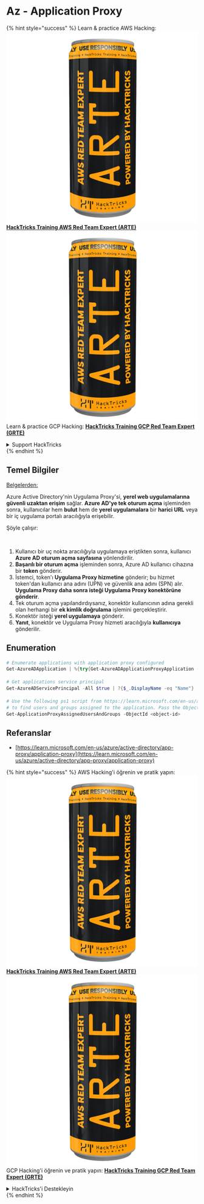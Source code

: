 # Az - Application Proxy

{% hint style="success" %}
Learn & practice AWS Hacking:<img src="../../../.gitbook/assets/image (1) (1) (1).png" alt="" data-size="line">[**HackTricks Training AWS Red Team Expert (ARTE)**](https://training.hacktricks.xyz/courses/arte)<img src="../../../.gitbook/assets/image (1) (1) (1).png" alt="" data-size="line">\
Learn & practice GCP Hacking: <img src="../../../.gitbook/assets/image (2).png" alt="" data-size="line">[**HackTricks Training GCP Red Team Expert (GRTE)**<img src="../../../.gitbook/assets/image (2).png" alt="" data-size="line">](https://training.hacktricks.xyz/courses/grte)

<details>

<summary>Support HackTricks</summary>

* Check the [**subscription plans**](https://github.com/sponsors/carlospolop)!
* **Join the** 💬 [**Discord group**](https://discord.gg/hRep4RUj7f) or the [**telegram group**](https://t.me/peass) or **follow** us on **Twitter** 🐦 [**@hacktricks\_live**](https://twitter.com/hacktricks_live)**.**
* **Share hacking tricks by submitting PRs to the** [**HackTricks**](https://github.com/carlospolop/hacktricks) and [**HackTricks Cloud**](https://github.com/carlospolop/hacktricks-cloud) github repos.

</details>
{% endhint %}

## Temel Bilgiler

[Belgelerden:](https://learn.microsoft.com/en-us/entra/identity/app-proxy/application-proxy)

Azure Active Directory'nin Uygulama Proxy'si, **yerel web uygulamalarına güvenli uzaktan erişim** sağlar. **Azure AD'ye tek oturum açma** işleminden sonra, kullanıcılar hem **bulut** hem de **yerel uygulamalara** bir **harici URL** veya bir iç uygulama portalı aracılığıyla erişebilir.

Şöyle çalışır:

<figure><img src="../../../.gitbook/assets/image (186).png" alt=""><figcaption></figcaption></figure>

1. Kullanıcı bir uç nokta aracılığıyla uygulamaya eriştikten sonra, kullanıcı **Azure AD oturum açma sayfasına** yönlendirilir.
2. **Başarılı bir oturum açma** işleminden sonra, Azure AD kullanıcı cihazına bir **token** gönderir.
3. İstemci, token'ı **Uygulama Proxy hizmetine** gönderir; bu hizmet token'dan kullanıcı ana adını (UPN) ve güvenlik ana adını (SPN) alır. **Uygulama Proxy daha sonra isteği Uygulama Proxy konektörüne gönderir**.
4. Tek oturum açma yapılandırdıysanız, konektör kullanıcının adına gerekli olan herhangi bir **ek kimlik doğrulama** işlemini gerçekleştirir.
5. Konektör isteği **yerel uygulamaya** gönderir.
6. **Yanıt**, konektör ve Uygulama Proxy hizmeti aracılığıyla **kullanıcıya** gönderilir.

## Enumeration
```powershell
# Enumerate applications with application proxy configured
Get-AzureADApplication | %{try{Get-AzureADApplicationProxyApplication -ObjectId $_.ObjectID;$_.DisplayName;$_.ObjectID}catch{}}

# Get applications service principal
Get-AzureADServicePrincipal -All $true | ?{$_.DisplayName -eq "Name"}

# Use the following ps1 script from https://learn.microsoft.com/en-us/azure/active-directory/app-proxy/scripts/powershell-display-users-group-of-app
# to find users and groups assigned to the application. Pass the ObjectID of the Service Principal to it
Get-ApplicationProxyAssignedUsersAndGroups -ObjectId <object-id>
```
## Referanslar

* [https://learn.microsoft.com/en-us/azure/active-directory/app-proxy/application-proxy](https://learn.microsoft.com/en-us/azure/active-directory/app-proxy/application-proxy)

{% hint style="success" %}
AWS Hacking'i öğrenin ve pratik yapın:<img src="../../../.gitbook/assets/image (1) (1) (1).png" alt="" data-size="line">[**HackTricks Training AWS Red Team Expert (ARTE)**](https://training.hacktricks.xyz/courses/arte)<img src="../../../.gitbook/assets/image (1) (1) (1).png" alt="" data-size="line">\
GCP Hacking'i öğrenin ve pratik yapın: <img src="../../../.gitbook/assets/image (2).png" alt="" data-size="line">[**HackTricks Training GCP Red Team Expert (GRTE)**<img src="../../../.gitbook/assets/image (2).png" alt="" data-size="line">](https://training.hacktricks.xyz/courses/grte)

<details>

<summary>HackTricks'i Destekleyin</summary>

* [**abonelik planlarını**](https://github.com/sponsors/carlospolop) kontrol edin!
* **💬 [**Discord grubuna**](https://discord.gg/hRep4RUj7f) veya [**telegram grubuna**](https://t.me/peass) katılın ya da **Twitter'da** 🐦 [**@hacktricks\_live**](https://twitter.com/hacktricks_live)**'i takip edin.**
* **Hacking ipuçlarını paylaşmak için** [**HackTricks**](https://github.com/carlospolop/hacktricks) ve [**HackTricks Cloud**](https://github.com/carlospolop/hacktricks-cloud) github reposuna PR gönderin.

</details>
{% endhint %}
